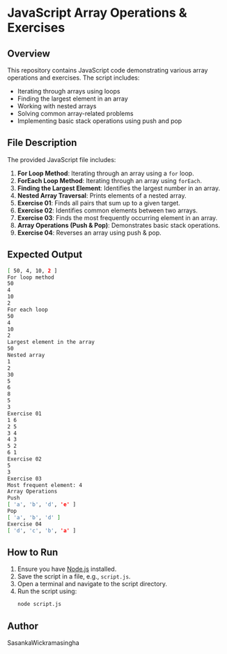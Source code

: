 # JavaScript Array Operations & Exercises

## Overview
This repository contains JavaScript code demonstrating various array operations and exercises. The script includes:
- Iterating through arrays using loops
- Finding the largest element in an array
- Working with nested arrays
- Solving common array-related problems
- Implementing basic stack operations using push and pop

## File Description
The provided JavaScript file includes:
1. **For Loop Method**: Iterating through an array using a `for` loop.
2. **ForEach Loop Method**: Iterating through an array using `forEach`.
3. **Finding the Largest Element**: Identifies the largest number in an array.
4. **Nested Array Traversal**: Prints elements of a nested array.
5. **Exercise 01**: Finds all pairs that sum up to a given target.
6. **Exercise 02**: Identifies common elements between two arrays.
7. **Exercise 03**: Finds the most frequently occurring element in an array.
8. **Array Operations (Push & Pop)**: Demonstrates basic stack operations.
9. **Exercise 04**: Reverses an array using push & pop.

## Expected Output

```bash
[ 50, 4, 10, 2 ]
For loop method
50
4
10
2
For each loop
50
4
10
2
Largest element in the array
50
Nested array
1
2
30
5
6
8
5
3
Exercise 01
1 6
2 5
3 4
4 3
5 2
6 1
Exercise 02
5
3
Exercise 03
Most frequent element: 4
Array Operations
Push
[ 'a', 'b', 'd', 'e' ]
Pop
[ 'a', 'b', 'd' ]
Exercise 04
[ 'd', 'c', 'b', 'a' ]
```

## How to Run
1. Ensure you have [Node.js](https://nodejs.org/) installed.
2. Save the script in a file, e.g., `script.js`.
3. Open a terminal and navigate to the script directory.
4. Run the script using:
   ```bash
   node script.js
   ```

## Author
SasankaWickramasingha

